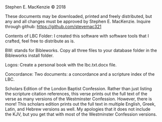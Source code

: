 Stephen E. MacKenzie © 2018

These documents may be downloaded, printed and freely distributed, but any and all changes must be approved by Stephen E. MacKenzie.  Inquire through github: https://github.com/stevemac321 

Contents of LBC Folder:
I created this software with software tools that I crafted, feel free to distribute as is.

BW: stands for Bibleworks.  Copy all three files to your database folder in the Bibleworks install folder.

Logos:  Create a personal book with the lbc.txt.docx file.

Concordance:  Two documents: a concordance and a scripture index of the LBC.

Scholars Edition of the London Baptist Confession.  Rather than just listing the scripture citation references, this verse prints out the full text of the verse as many versions of the Westminster Confession.  However, there is more!  This scholars edition prints out the full text in multiple English, Greek, Latin, and Hebrew versions as well.  My apologies that it does not include the KJV, but you get that with most of the Westminster Confession versions.
